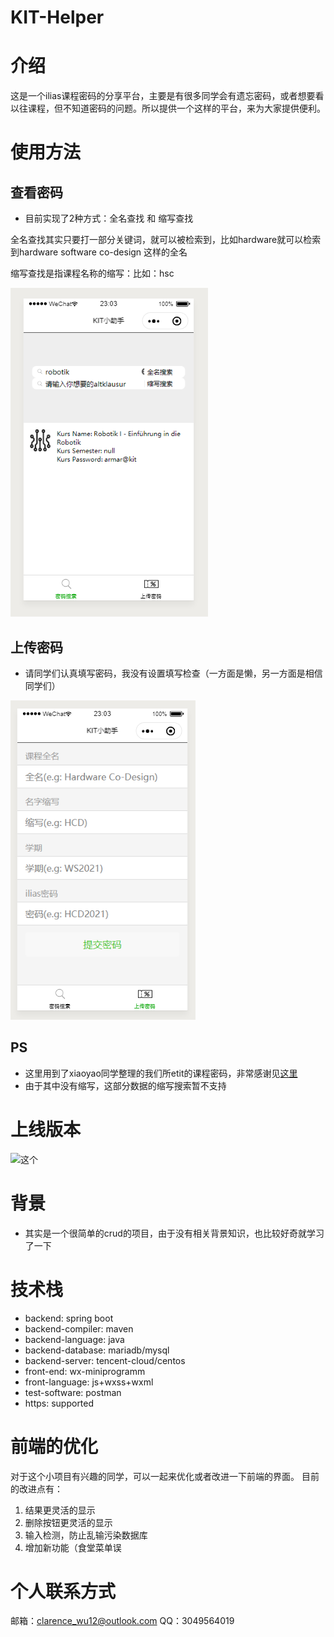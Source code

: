 # KIT-Helper

# 介绍

这是一个ilias课程密码的分享平台，主要是有很多同学会有遗忘密码，或者想要看以往课程，但不知道密码的问题。所以提供一个这样的平台，来为大家提供便利。

# 使用方法

## 查看密码

- 目前实现了2种方式：全名查找 和 缩写查找

全名查找其实只要打一部分关键词，就可以被检索到，比如hardware就可以检索到hardware software co-design 这样的全名

缩写查找是指课程名称的缩写：比如：hsc

![查看密码](pics/demo1.png)

## 上传密码

- 请同学们认真填写密码，我没有设置填写检查（一方面是懒，另一方面是相信同学们）

![上传密码](pics/demo2.png)

## PS

- 这里用到了xiaoyao同学整理的我们所etit的课程密码，非常感谢见[这里](csv/pwdtest.csv)
- 由于其中没有缩写，这部分数据的缩写搜索暂不支持

# 上线版本

![这个](pics/scancode.png)


# 背景

- 其实是一个很简单的crud的项目，由于没有相关背景知识，也比较好奇就学习了一下

# 技术栈

- backend: spring boot 
- backend-compiler: maven 
- backend-language: java
- backend-database: mariadb/mysql
- backend-server: tencent-cloud/centos
- front-end: wx-miniprogramm
- front-language: js+wxss+wxml
- test-software: postman
- https: supported

# 前端的优化

对于这个小项目有兴趣的同学，可以一起来优化或者改进一下前端的界面。
目前的改进点有：
1. 结果更灵活的显示
2. 删除按钮更灵活的显示
3. 输入检测，防止乱输污染数据库
4. 增加新功能（食堂菜单误

# 个人联系方式

邮箱：clarence_wu12@outlook.com
QQ：3049564019


 
